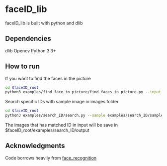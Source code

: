 # faceID_lib

faceID_lib is built with python and dlib

## Dependencies
dlib
Opencv
Python 3.3+

## How to run
If you want to find the faces in the picture

```bash
cd $faceID_root
python3 examples/find_face_in_picture/find_faces_in_picture.py --input image_to_test --output output_image_with_face_rect
```

Search specific IDs with sample image in images folder

```bash
cd $faceID_root
python3 examples/search_ID/search.py --sample examples/search_ID/sample_clintion_trump.png --input examples/search_ID/input/ --output_folder examples/search_ID/output/ --cpus 1 --model cnn
```

The images that has matched ID in input will be save in $faceID_root/examples/search_ID/output

## Acknowledgments
Code borrows heavily from [face_recognition](https://github.com/ageitgey/face_recognition)
